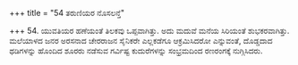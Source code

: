 +++
title = "54 ತರುಣಿಯರ ನೊಸಲನ್ತೆ"

+++
54. ಯುವತಿಯರ ಹಣೆಯಂತೆ ತಿಲಕವು ಒಪ್ಪವಾಗಿತ್ತು. ಅದು ಮದುವೆ ಮನೆಯ ಸಿರಿಯಂತೆ ಶುಭಕರವಾಗಿತ್ತು. ಮಲೆಯಾಳದ ಜನರ ಅರಸನಾದ ಚೇರರಾಜನ ಸೈನಿಕರೇ ಎಲ್ಲಕಡೆಗೂ ಆಕ್ರಮಿಸಿದರೋ ಎನ್ನುವಂತೆ,  ದೊಡ್ಡದಾದ ಥಡಿಗಳನ್ನು ಹೊಂದಿದ ಶೂರರು ನಡೆಸುವ ಗರ್ವಿಷ್ಟ ಕುದುರೆಗಳನ್ನು ಸಂಭ್ರಮದಿಂದ ರಣರಂಗಕ್ಕೆ ನುಗ್ಗಿಸಿದರು.